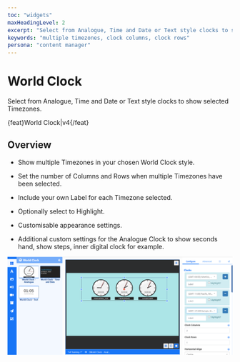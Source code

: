 ```yaml
---
toc: "widgets"
maxHeadingLevel: 2
excerpt: "Select from Analogue, Time and Date or Text style clocks to show selected Timezones"
keywords: "multiple timezones, clock columns, clock rows"
persona: "content manager"
---
```


# World Clock 

Select from Analogue, Time and Date or Text style clocks to show selected Timezones.

{feat}World Clock|v4{/feat}

## Overview

- Show multiple Timezones in your chosen World Clock style.
- Set the number of Columns and Rows when multiple Timezones have been selected.
- Include your own Label for each Timezone selected.
- Optionally select to Highlight.

- Customisable appearance settings.
- Additional custom settings for the Analogue Clock to show seconds hand, show steps, inner digital clock for example.

![World Clock](img/v4_media_module_world_clock.png)






